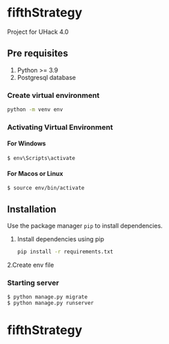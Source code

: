 # fifthStrategy

Project for UHack 4.0

## Pre requisites

1. Python >= 3.9
2. Postgresql database

### Create virtual environment

```bash
python -m venv env
```

### Activating Virtual Environment

#### For Windows

```
$ env\Scripts\activate
```

#### For Macos or Linux

```
$ source env/bin/activate
```

## Installation

Use the package manager `pip` to install dependencies.

1. Install dependencies using pip
   ```bash
   pip install -r requirements.txt
   ```

2.Create env file

### Starting server

```
$ python manage.py migrate
$ python manage.py runserver
```

# fifthStrategy
